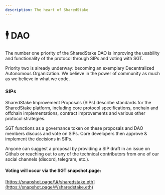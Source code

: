 ```yaml
---
description: The heart of SharedStake
---
```


# 🕴 DAO

The number one priority of the SharedStake DAO is improving the usability and functionality of the protocol through SIPs and voting with SGT.

Priority two is already underway: becoming an exemplary Decentralized Autonomous Organization. We believe in the power of community as much as we believe in what we code.

### SIPs

SharedStake Improvement Proposals \(SIPs\) describe standards for the SharedStake platform, including core protocol specifications, onchain and offchain implementations, contract improvements and various other protocol strategies.

SGT functions as a governance token on these proposals and DAO members discuss and vote on SIPs. Core developers then approve & implement the decisions in SIPs.

Anyone can suggest a proposal by providing a SIP draft in an issue on Github or  reaching out to any of the technical contributors from one of our social channels \(discord, telegram, etc.\).

#### Voting will occur via the SGT snapshot.page:

[https://snapshot.page/\#/sharedstake.eth](https://snapshot.page/#/sharedstake.eth)

